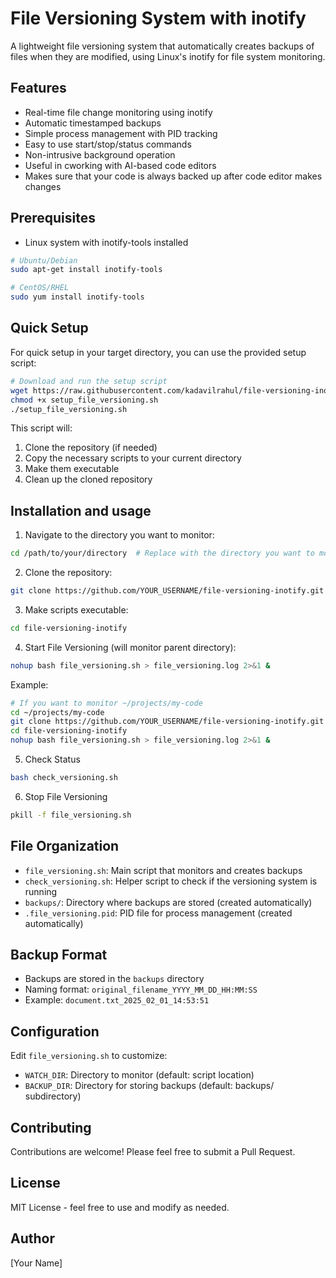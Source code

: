 # File Versioning System with inotify

A lightweight file versioning system that automatically creates backups of files when they are modified, using Linux's inotify for file system monitoring.

## Features
- Real-time file change monitoring using inotify
- Automatic timestamped backups
- Simple process management with PID tracking
- Easy to use start/stop/status commands
- Non-intrusive background operation
- Useful in cworking with AI-based code editors
- Makes sure that your code is always backed up after code editor makes changes

## Prerequisites
- Linux system with inotify-tools installed
```bash
# Ubuntu/Debian
sudo apt-get install inotify-tools

# CentOS/RHEL
sudo yum install inotify-tools
```

## Quick Setup

For quick setup in your target directory, you can use the provided setup script:

```bash
# Download and run the setup script
wget https://raw.githubusercontent.com/kadavilrahul/file-versioning-inotify/main/setup_file_versioning.sh
chmod +x setup_file_versioning.sh
./setup_file_versioning.sh
```

This script will:
1. Clone the repository (if needed)
2. Copy the necessary scripts to your current directory
3. Make them executable
4. Clean up the cloned repository

## Installation and usage
1. Navigate to the directory you want to monitor:
```bash
cd /path/to/your/directory  # Replace with the directory you want to monitor
```

2. Clone the repository:
```bash
git clone https://github.com/YOUR_USERNAME/file-versioning-inotify.git
```

3. Make scripts executable:
```bash
cd file-versioning-inotify
```

4. Start File Versioning (will monitor parent directory):
```bash
nohup bash file_versioning.sh > file_versioning.log 2>&1 &
```

Example:
```bash
# If you want to monitor ~/projects/my-code
cd ~/projects/my-code
git clone https://github.com/YOUR_USERNAME/file-versioning-inotify.git
cd file-versioning-inotify
nohup bash file_versioning.sh > file_versioning.log 2>&1 &
```

5. Check Status
```bash
bash check_versioning.sh
```

6. Stop File Versioning
```bash
pkill -f file_versioning.sh
```

## File Organization
- `file_versioning.sh`: Main script that monitors and creates backups
- `check_versioning.sh`: Helper script to check if the versioning system is running
- `backups/`: Directory where backups are stored (created automatically)
- `.file_versioning.pid`: PID file for process management (created automatically)

## Backup Format
- Backups are stored in the `backups` directory
- Naming format: `original_filename_YYYY_MM_DD_HH:MM:SS`
- Example: `document.txt_2025_02_01_14:53:51`

## Configuration
Edit `file_versioning.sh` to customize:
- `WATCH_DIR`: Directory to monitor (default: script location)
- `BACKUP_DIR`: Directory for storing backups (default: backups/ subdirectory)

## Contributing
Contributions are welcome! Please feel free to submit a Pull Request.

## License
MIT License - feel free to use and modify as needed.

## Author
[Your Name]
